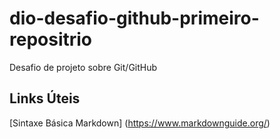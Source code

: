 # dio-desafio-github-primeiro-repositrio
Desafio de projeto sobre Git/GitHub

## Links Úteis 
[Sintaxe Básica Markdown] (https://www.markdownguide.org/)
